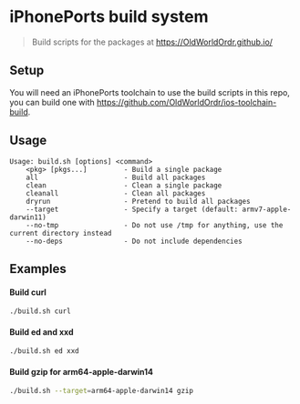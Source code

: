 # iPhonePorts build system

> Build scripts for the packages at https://OldWorldOrdr.github.io/

## Setup

You will need an iPhonePorts toolchain to use the build scripts in this repo, you can build one with https://github.com/OldWorldOrdr/ios-toolchain-build.

## Usage

```
Usage: build.sh [options] <command>
    <pkg> [pkgs...]         - Build a single package
    all                     - Build all packages
    clean                   - Clean a single package
    cleanall                - Clean all packages
    dryrun                  - Pretend to build all packages
    --target                - Specify a target (default: armv7-apple-darwin11)
    --no-tmp                - Do not use /tmp for anything, use the current directory instead
    --no-deps               - Do not include dependencies
```

## Examples

#### Build curl
```sh
./build.sh curl
```

#### Build ed and xxd
```sh
./build.sh ed xxd
```

#### Build gzip for arm64-apple-darwin14
```sh
./build.sh --target=arm64-apple-darwin14 gzip
```
